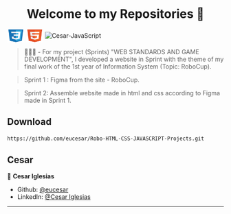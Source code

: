 <h1 align="center">Welcome to my Repositories 🤝</h1>
<p>
  <img align="center" alt="Cesar-CSS" height="30" width="40" src="https://raw.githubusercontent.com/devicons/devicon/master/icons/css3/css3-original.svg">
  <img align="center" alt="Cesar-HTML" height="30" width="40" src="https://raw.githubusercontent.com/devicons/devicon/master/icons/html5/html5-original.svg">
  <img align="center" alt="Cesar-JavaScript" height="30" width="40" src="https://cdn.jsdelivr.net/gh/devicons/devicon/icons/javascript/javascript-plain.svg">
</p>

> 🌱👨‍💻 - For my project (Sprints) "WEB STANDARDS AND GAME DEVELOPMENT", I developed a website in Sprint with the theme of my final work of the 1st year of Information System (Topic: RoboCup).

> Sprint 1 : Figma from the site - RoboCup.

> Sprint 2: Assemble website made in html and css according to Figma made in Sprint 1.

## Download

```sh
https://github.com/eucesar/Robo-HTML-CSS-JAVASCRIPT-Projects.git
```

## Cesar

👤 **Cesar Iglesias**

* Github: [@eucesar](https://github.com/eucesar)
* LinkedIn: [@Cesar Iglesias](https://www.linkedin.com/in/cesar-iglesias-tecnologia/)

***
